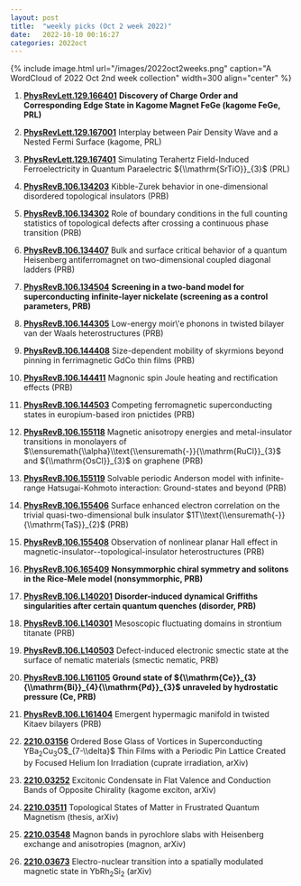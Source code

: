 ```yaml
---
layout: post
title:  "weekly picks (Oct 2 week 2022)"
date:   2022-10-10 00:16:27
categories: 2022oct
---
```


{% include image.html url="/images/2022oct2weeks.png" caption="A WordCloud of 2022 Oct 2nd week collection" width=300 align="center" %}


1. **[PhysRevLett.129.166401](https://link.aps.org/doi/10.1103/PhysRevLett.129.166401)** **Discovery of Charge Order and Corresponding Edge State in Kagome Magnet FeGe (kagome FeGe, PRL)**

1. **[PhysRevLett.129.167001](https://link.aps.org/doi/10.1103/PhysRevLett.129.167001)** Interplay between Pair Density Wave and a Nested Fermi Surface (kagome, PRL)

1. **[PhysRevLett.129.167401](https://link.aps.org/doi/10.1103/PhysRevLett.129.167401)** Simulating Terahertz Field-Induced Ferroelectricity in Quantum Paraelectric ${\\mathrm{SrTiO}}_{3}$ (PRL)

1. **[PhysRevB.106.134203](https://link.aps.org/doi/10.1103/PhysRevB.106.134203)** Kibble-Zurek behavior in one-dimensional disordered topological insulators (PRB)

1. **[PhysRevB.106.134302](https://link.aps.org/doi/10.1103/PhysRevB.106.134302)** Role of boundary conditions in the full counting statistics of topological defects after crossing a continuous phase transition (PRB)

1. **[PhysRevB.106.134407](https://link.aps.org/doi/10.1103/PhysRevB.106.134407)** Bulk and surface critical behavior of a quantum Heisenberg antiferromagnet on two-dimensional coupled diagonal ladders (PRB)

1. **[PhysRevB.106.134504](https://link.aps.org/doi/10.1103/PhysRevB.106.134504)** **Screening in a two-band model for superconducting infinite-layer nickelate (screening as a control parameters, PRB)**

1. **[PhysRevB.106.144305](https://link.aps.org/doi/10.1103/PhysRevB.106.144305)** Low-energy moir\\'e phonons in twisted bilayer van der Waals heterostructures (PRB)

1. **[PhysRevB.106.144408](https://link.aps.org/doi/10.1103/PhysRevB.106.144408)** Size-dependent mobility of skyrmions beyond pinning in ferrimagnetic GdCo thin films (PRB)

1. **[PhysRevB.106.144411](https://link.aps.org/doi/10.1103/PhysRevB.106.144411)** Magnonic spin Joule heating and rectification effects (PRB)

1. **[PhysRevB.106.144503](https://link.aps.org/doi/10.1103/PhysRevB.106.144503)** Competing ferromagnetic superconducting states in europium-based iron pnictides (PRB)

1. **[PhysRevB.106.155118](https://link.aps.org/doi/10.1103/PhysRevB.106.155118)** Magnetic anisotropy energies and metal-insulator transitions in monolayers of $\\ensuremath{\\alpha}\\text{\\ensuremath{-}}{\\mathrm{RuCl}}_{3}$ and ${\\mathrm{OsCl}}_{3}$ on graphene (PRB)

1. **[PhysRevB.106.155119](https://link.aps.org/doi/10.1103/PhysRevB.106.155119)** Solvable periodic Anderson model with infinite-range Hatsugai-Kohmoto interaction: Ground-states and beyond (PRB)

1. **[PhysRevB.106.155406](https://link.aps.org/doi/10.1103/PhysRevB.106.155406)** Surface enhanced electron correlation on the trivial quasi-two-dimensional bulk insulator $1T\\text{\\ensuremath{-}}{\\mathrm{TaS}}_{2}$ (PRB)

1. **[PhysRevB.106.155408](https://link.aps.org/doi/10.1103/PhysRevB.106.155408)** Observation of nonlinear planar Hall effect in magnetic-insulator--topological-insulator heterostructures (PRB)

1. **[PhysRevB.106.165409](https://link.aps.org/doi/10.1103/PhysRevB.106.165409)** **Nonsymmorphic chiral symmetry and solitons in the Rice-Mele model (nonsymmorphic, PRB)**

1. **[PhysRevB.106.L140201](https://link.aps.org/doi/10.1103/PhysRevB.106.L140201)** **Disorder-induced dynamical Griffiths singularities after certain quantum quenches (disorder, PRB)**

1. **[PhysRevB.106.L140301](https://link.aps.org/doi/10.1103/PhysRevB.106.L140301)** Mesoscopic fluctuating domains in strontium titanate (PRB)

1. **[PhysRevB.106.L140503](https://link.aps.org/doi/10.1103/PhysRevB.106.L140503)** Defect-induced electronic smectic state at the surface of nematic materials (smectic nematic, PRB)

1. **[PhysRevB.106.L161105](https://link.aps.org/doi/10.1103/PhysRevB.106.L161105)** **Ground state of ${\\mathrm{Ce}}_{3}{\\mathrm{Bi}}_{4}{\\mathrm{Pd}}_{3}$ unraveled by hydrostatic pressure (Ce, PRB)**

1. **[PhysRevB.106.L161404](https://link.aps.org/doi/10.1103/PhysRevB.106.L161404)** Emergent hypermagic manifold in twisted Kitaev bilayers (PRB)




1. **[2210.03156](http://arxiv.org/abs/2210.03156)** Ordered Bose Glass of Vortices in Superconducting YBa$_{2}$Cu$_{3}$O$_{7-\\delta}$ Thin Films with a Periodic Pin Lattice Created by Focused Helium Ion Irradiation (cuprate irradiation, arXiv)

1. **[2210.03252](http://arxiv.org/abs/2210.03252)** Excitonic Condensate in Flat Valence and Conduction Bands of Opposite Chirality (kagome exciton, arXiv)

1. **[2210.03511](http://arxiv.org/abs/2210.03511)** Topological States of Matter in Frustrated Quantum Magnetism (thesis, arXiv)

1. **[2210.03548](http://arxiv.org/abs/2210.03548)** Magnon bands in pyrochlore slabs with Heisenberg exchange and anisotropies (magnon, arXiv)

1. **[2210.03673](http://arxiv.org/abs/2210.03673)** Electro-nuclear transition into a spatially modulated magnetic state in YbRh$_2$Si$_2$ (arXiv)
